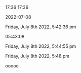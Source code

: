 
17:36
17:36


2022-07-08

Friday, July 8th 2022, 5:42:36 pm

05:43:08

Friday, July 8th 2022, 5:44:55 pm

Friday, July 8th 2022, 5:48 pm
















ooooo